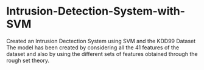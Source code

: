 # Intrusion-Detection-System-with-SVM
Created an Intrusion Dectection System using SVM and the KDD99 Dataset
The model has been created by considering all the 41 features of the dataset and also by using the different sets of features obtained through the rough set theory.
